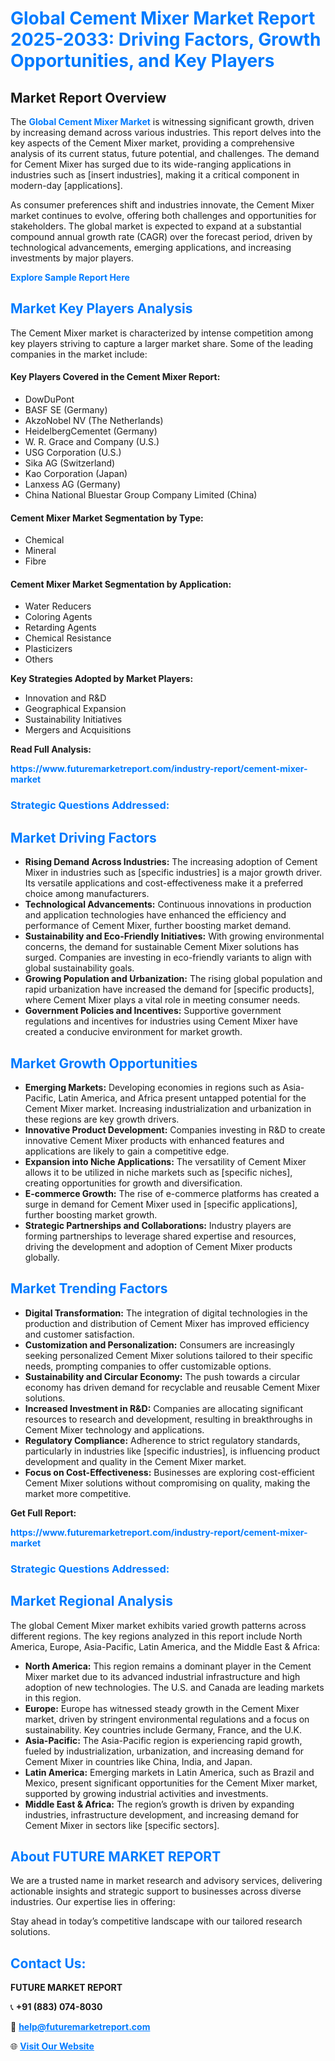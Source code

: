 <h1 style="color: #007BFF;">Global Cement Mixer Market Report 2025-2033: Driving Factors, Growth Opportunities, and Key Players</h1>

<section id="overview">
<h2>Market Report Overview</h2>
<p>The <a href="https://www.futuremarketreport.com/industry-report/cement-mixer-market" style="color: #007BFF; text-decoration: none;"><strong>Global Cement Mixer Market</strong></a> is witnessing significant growth, driven by increasing demand across various industries. This report delves into the key aspects of the Cement Mixer market, providing a comprehensive analysis of its current status, future potential, and challenges. The demand for Cement Mixer has surged due to its wide-ranging applications in industries such as [insert industries], making it a critical component in modern-day [applications].</p>
<p>As consumer preferences shift and industries innovate, the Cement Mixer market continues to evolve, offering both challenges and opportunities for stakeholders. The global market is expected to expand at a substantial compound annual growth rate (CAGR) over the forecast period, driven by technological advancements, emerging applications, and increasing investments by major players.</p>
</section>

<section id="overview">
<p><a href="https://www.futuremarketreport.com/request-sample/reportId=32099" style="color: #007BFF; text-decoration: none;"><strong>Explore Sample Report Here</strong></a></p>
</section>

<section id="key-players">
<h2 style="color: #007BFF;">Market Key Players Analysis</h2>
<p>The Cement Mixer market is characterized by intense competition among key players striving to capture a larger market share. Some of the leading companies in the market include:</p>
<h4>Key Players Covered in the Cement Mixer Report:</h4>
<ul><li>DowDuPont</li><li>BASF SE (Germany)</li><li>AkzoNobel NV (The Netherlands)</li><li>HeidelbergCementet (Germany)</li><li>W. R. Grace and Company (U.S.)</li><li>USG Corporation (U.S.)</li><li>Sika AG (Switzerland)</li><li>Kao Corporation (Japan)</li><li>Lanxess AG (Germany)</li><li>China National Bluestar Group Company Limited (China)</li></ul>
<h4>Cement Mixer Market Segmentation by Type:</h4>
<ul><li>Chemical</li><li>Mineral</li><li>Fibre</li></ul>

<h4>Cement Mixer Market Segmentation by Application:</h4>
<ul><li>Water Reducers</li><li>Coloring Agents</li><li>Retarding Agents</li><li>Chemical Resistance</li><li>Plasticizers</li><li>Others</li></ul>
<p><strong>Key Strategies Adopted by Market Players:</strong></p>
<ul>
<li>Innovation and R&D</li>
<li>Geographical Expansion</li>
<li>Sustainability Initiatives</li>
<li>Mergers and Acquisitions</li>
</ul>
</section>

<section>
<p><strong>Read Full Analysis: </strong></p><a href="https://www.futuremarketreport.com/industry-report/cement-mixer-market" style="color: #007BFF; text-decoration: none;"><strong>https://www.futuremarketreport.com/industry-report/cement-mixer-market</strong></a>
<h3 style="color: #007BFF;">Strategic Questions Addressed:</h3>
</section>

<section id="driving-factors">
<h2 style="color: #007BFF;">Market Driving Factors</h2>
<ul>
<li><strong>Rising Demand Across Industries:</strong> The increasing adoption of Cement Mixer in industries such as [specific industries] is a major growth driver. Its versatile applications and cost-effectiveness make it a preferred choice among manufacturers.</li>
<li><strong>Technological Advancements:</strong> Continuous innovations in production and application technologies have enhanced the efficiency and performance of Cement Mixer, further boosting market demand.</li>
<li><strong>Sustainability and Eco-Friendly Initiatives:</strong> With growing environmental concerns, the demand for sustainable Cement Mixer solutions has surged. Companies are investing in eco-friendly variants to align with global sustainability goals.</li>
<li><strong>Growing Population and Urbanization:</strong> The rising global population and rapid urbanization have increased the demand for [specific products], where Cement Mixer plays a vital role in meeting consumer needs.</li>
<li><strong>Government Policies and Incentives:</strong> Supportive government regulations and incentives for industries using Cement Mixer have created a conducive environment for market growth.</li>
</ul>
</section>

<section id="growth-opportunities">
<h2 style="color: #007BFF;">Market Growth Opportunities</h2>
<ul>
<li><strong>Emerging Markets:</strong> Developing economies in regions such as Asia-Pacific, Latin America, and Africa present untapped potential for the Cement Mixer market. Increasing industrialization and urbanization in these regions are key growth drivers.</li>
<li><strong>Innovative Product Development:</strong> Companies investing in R&D to create innovative Cement Mixer products with enhanced features and applications are likely to gain a competitive edge.</li>
<li><strong>Expansion into Niche Applications:</strong> The versatility of Cement Mixer allows it to be utilized in niche markets such as [specific niches], creating opportunities for growth and diversification.</li>
<li><strong>E-commerce Growth:</strong> The rise of e-commerce platforms has created a surge in demand for Cement Mixer used in [specific applications], further boosting market growth.</li>
<li><strong>Strategic Partnerships and Collaborations:</strong> Industry players are forming partnerships to leverage shared expertise and resources, driving the development and adoption of Cement Mixer products globally.</li>
</ul>
</section>

<section id="trending-factors">
<h2 style="color: #007BFF;">Market Trending Factors</h2>
<ul>
<li><strong>Digital Transformation:</strong> The integration of digital technologies in the production and distribution of Cement Mixer has improved efficiency and customer satisfaction.</li>
<li><strong>Customization and Personalization:</strong> Consumers are increasingly seeking personalized Cement Mixer solutions tailored to their specific needs, prompting companies to offer customizable options.</li>
<li><strong>Sustainability and Circular Economy:</strong> The push towards a circular economy has driven demand for recyclable and reusable Cement Mixer solutions.</li>
<li><strong>Increased Investment in R&D:</strong> Companies are allocating significant resources to research and development, resulting in breakthroughs in Cement Mixer technology and applications.</li>
<li><strong>Regulatory Compliance:</strong> Adherence to strict regulatory standards, particularly in industries like [specific industries], is influencing product development and quality in the Cement Mixer market.</li>
<li><strong>Focus on Cost-Effectiveness:</strong> Businesses are exploring cost-efficient Cement Mixer solutions without compromising on quality, making the market more competitive.</li>
</ul>
</section>

<section>
<p><strong>Get Full Report: </strong></p><a href="https://www.futuremarketreport.com/industry-report/cement-mixer-market" style="color: #007BFF; text-decoration: none;"><strong>https://www.futuremarketreport.com/industry-report/cement-mixer-market</strong></a>
<h3 style="color: #007BFF;">Strategic Questions Addressed:</h3>
</section>


<section id="regional-analysis">
<h2 style="color: #007BFF;">Market Regional Analysis</h2>
<p>The global Cement Mixer market exhibits varied growth patterns across different regions. The key regions analyzed in this report include North America, Europe, Asia-Pacific, Latin America, and the Middle East & Africa:</p>
<ul>
<li><strong>North America:</strong> This region remains a dominant player in the Cement Mixer market due to its advanced industrial infrastructure and high adoption of new technologies. The U.S. and Canada are leading markets in this region.</li>
<li><strong>Europe:</strong> Europe has witnessed steady growth in the Cement Mixer market, driven by stringent environmental regulations and a focus on sustainability. Key countries include Germany, France, and the U.K.</li>
<li><strong>Asia-Pacific:</strong> The Asia-Pacific region is experiencing rapid growth, fueled by industrialization, urbanization, and increasing demand for Cement Mixer in countries like China, India, and Japan.</li>
<li><strong>Latin America:</strong> Emerging markets in Latin America, such as Brazil and Mexico, present significant opportunities for the Cement Mixer market, supported by growing industrial activities and investments.</li>
<li><strong>Middle East & Africa:</strong> The region’s growth is driven by expanding industries, infrastructure development, and increasing demand for Cement Mixer in sectors like [specific sectors].</li>
</ul>
</section>

<footer>
<h2 style="color: #007BFF;">About FUTURE MARKET REPORT</h2>
<p>We are a trusted name in market research and advisory services, delivering actionable insights and strategic support to businesses across diverse industries. Our expertise lies in offering:</p>

<p>Stay ahead in today’s competitive landscape with our tailored research solutions.</p>

<h2 style="color: #007BFF;">Contact Us:</h2>
<p><strong>FUTURE MARKET REPORT</strong></p>
<p>📞 <strong>+91 (883) 074-8030</strong></p>
<p>📧 <strong><a href="mailto:help@futuremarketreport.com" style="color: #007BFF;">help@futuremarketreport.com</a></strong></p>
<p>🌐 <strong><a href="https://www.futuremarketreport.com/" style="color: #007BFF;">Visit Our Website</a></strong></p>
</footer>